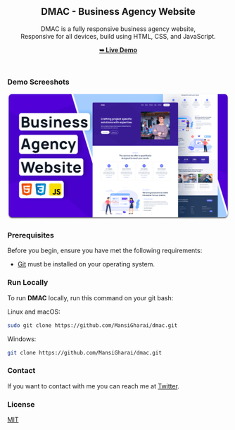 <div align="center">
  

  <br />
  <br />

  <h2 align="center">DMAC - Business Agency Website</h2>

  DMAC is a fully responsive business agency website, <br />Responsive for all devices, build using HTML, CSS, and JavaScript.

  <a href="#"><strong>➥ Live Demo</strong></a>

</div>

<br />

### Demo Screeshots

![DMAC Desktop Demo](./readme-images/desktop.png "Desktop Demo")

### Prerequisites

Before you begin, ensure you have met the following requirements:

* [Git](https://git-scm.com/downloads "Download Git") must be installed on your operating system.

### Run Locally

To run **DMAC** locally, run this command on your git bash:

Linux and macOS:

```bash
sudo git clone https://github.com/MansiGharai/dmac.git
```

Windows:

```bash
git clone https://github.com/MansiGharai/dmac.git
```

### Contact

If you want to contact with me you can reach me at [Twitter](https://www.twitter.com/codewithsadee).

### License

[MIT](https://choosealicense.com/licenses/mit/)

